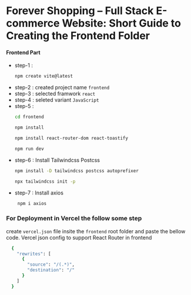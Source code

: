 # Forever Shopping – Full Stack E-commerce Website: Short Guide to Creating the Frontend Folder

#### Frontend Part
- step-1 : 
    ```sh
    npm create vite@latest
    ```
- step-2 : created project name `frontend` 
- step-3 : selected framwork `react`
- step-4 : seleted variant `JavaScript`
- step-5 : 
    ```sh
    cd frontend
    ```
    ```sh
    npm install
    ```
    ```sh
    npm install react-router-dom react-toastify
    ```
    ```sh
    npm run dev
    ```
- step-6 : Install Tailwindcss Postcss
    ```sh
    npm install -D tailwindcss postcss autoprefixer
    ```
    ```sh
    npx tailwindcss init -p
    ```
- step-7 : Install axios
    ```sh
     npm i axios
    ```
 



 

### For Deployment in Vercel the follow some step
create `vercel.json` file insite the `frontend` root folder and paste the bellow code.
Vercel json config to support React Router in frontend

```bash
  {
    "rewrites": [
      {
        "source": "/(.*)",
        "destination": "/"
      }
    ]
  }
```
